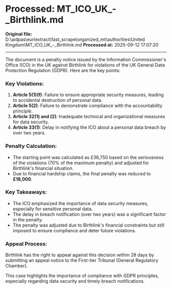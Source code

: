 # Processed: MT_ICO_UK_-_Birthlink.md

**Original file:** D:\aidpas\eurlextract\fast_scrape\organized_mt\authorities\United Kingdom\MT_ICO_UK_-_Birthlink.md
**Processed at:** 2025-09-12 17:07:20

---

The document is a penalty notice issued by the Information Commissioner's Office (ICO) in the UK against Birthlink for violations of the UK General Data Protection Regulation (GDPR). Here are the key points:

### Key Violations:
1. **Article 5(1)(f)**: Failure to ensure appropriate security measures, leading to accidental destruction of personal data.
2. **Article 5(2)**: Failure to demonstrate compliance with the accountability principle.
3. **Article 32(1) and (2)**: Inadequate technical and organizational measures for data security.
4. **Article 33(1)**: Delay in notifying the ICO about a personal data breach by over two years.

### Penalty Calculation:
- The starting point was calculated as £36,750 based on the seriousness of the violations (70% of the maximum penalty) and adjusted for Birthlink's financial situation.
- Due to financial hardship claims, the final penalty was reduced to **£18,000**.

### Key Takeaways:
- The ICO emphasized the importance of data security measures, especially for sensitive personal data.
- The delay in breach notification (over two years) was a significant factor in the penalty.
- The penalty was adjusted due to Birthlink's financial constraints but still imposed to ensure compliance and deter future violations.

### Appeal Process:
Birthlink has the right to appeal against this decision within 28 days by submitting an appeal notice to the First-tier Tribunal (General Regulatory Chamber).

This case highlights the importance of compliance with GDPR principles, especially regarding data security and timely breach notifications.